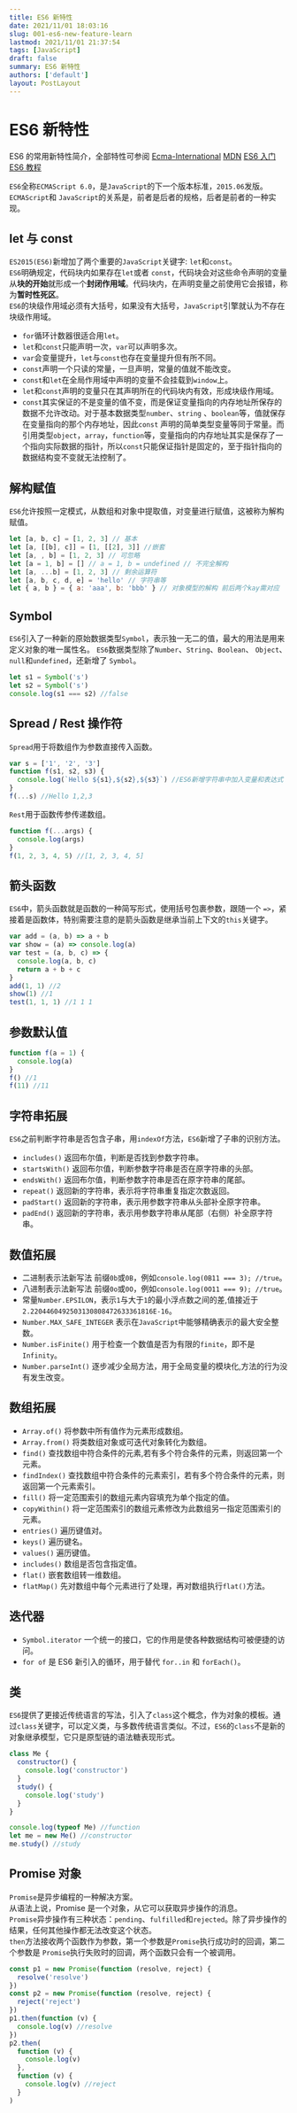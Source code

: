 ```yaml
---
title: ES6 新特性
date: 2021/11/01 18:03:16
slug: 001-es6-new-feature-learn
lastmod: 2021/11/01 21:37:54
tags: [JavaScript]
draft: false
summary: ES6 新特性
authors: ['default']
layout: PostLayout
---
```


# ES6 新特性

ES6 的常用新特性简介，全部特性可参阅 [Ecma-International](https://www.ecma-international.org/ecma-262/6.0/)
[MDN](https://developer.mozilla.org/zh-CN/docs/Web/JavaScript/New_in_JavaScript/ECMAScript_6_support_in_Mozilla)
[ES6 入门](https://es6.ruanyifeng.com/)
[ES6 教程](https://www.runoob.com/w3cnote/es6-tutorial.html)

`ES6`全称`ECMAScript 6.0`，是`JavaScript`的下一个版本标准，`2015.06`发版。`ECMAScript`和 `JavaScript`的关系是，前者是后者的规格，后者是前者的一种实现。

## let 与 const

`ES2015(ES6)`新增加了两个重要的`JavaScript`关键字: `let`和`const`。  
`ES6`明确规定，代码块内如果存在`let`或者 `const`，代码块会对这些命令声明的变量从**块的开始**就形成一个**封闭作用域**。代码块内，在声明变量之前使用它会报错，称为**暂时性死区**。  
`ES6`的块级作用域必须有大括号，如果没有大括号，`JavaScript`引擎就认为不存在块级作用域。

- `for`循环计数器很适合用`let`。
- `let`和`const`只能声明一次，`var`可以声明多次。
- `var`会变量提升，`let`与`const`也存在变量提升但有所不同。
- `const`声明一个只读的常量，一旦声明，常量的值就不能改变。
- `const`和`let`在全局作用域中声明的变量不会挂载到`window`上。
- `let`和`const`声明的变量只在其声明所在的代码块内有效，形成块级作用域。
- `const`其实保证的不是变量的值不变，而是保证变量指向的内存地址所保存的数据不允许改动。对于基本数据类型`number`、`string` 、`boolean`等，值就保存在变量指向的那个内存地址，因此`const` 声明的简单类型变量等同于常量。而引用类型`object`，`array`，`function`等，变量指向的内存地址其实是保存了一个指向实际数据的指针，所以`const`只能保证指针是固定的，至于指针指向的数据结构变不变就无法控制了。

## 解构赋值

`ES6`允许按照一定模式，从数组和对象中提取值，对变量进行赋值，这被称为解构赋值。

```javascript
let [a, b, c] = [1, 2, 3] // 基本
let [a, [[b], c]] = [1, [[2], 3]] //嵌套
let [a, , b] = [1, 2, 3] // 可忽略
let [a = 1, b] = [] // a = 1, b = undefined // 不完全解构
let [a, ...b] = [1, 2, 3] // 剩余运算符
let [a, b, c, d, e] = 'hello' // 字符串等
let { a, b } = { a: 'aaa', b: 'bbb' } // 对象模型的解构 前后两个kay需对应
```

## Symbol

`ES6`引入了一种新的原始数据类型`Symbol`，表示独一无二的值，最大的用法是用来定义对象的唯一属性名。
`ES6`数据类型除了`Number`、`String`、`Boolean`、 `Object`、`null`和`undefined`，还新增了 `Symbol`。

```javascript
let s1 = Symbol('s')
let s2 = Symbol('s')
console.log(s1 === s2) //false
```

## Spread / Rest 操作符

`Spread`用于将数组作为参数直接传入函数。

```javascript
var s = ['1', '2', '3']
function f(s1, s2, s3) {
  console.log(`Hello ${s1},${s2},${s3}`) //ES6新增字符串中加入变量和表达式
}
f(...s) //Hello 1,2,3
```

`Rest`用于函数传参传递数组。

```javascript
function f(...args) {
  console.log(args)
}
f(1, 2, 3, 4, 5) //[1, 2, 3, 4, 5]
```

## 箭头函数

`ES6`中，箭头函数就是函数的一种简写形式，使用括号包裹参数，跟随一个 `=>`，紧接着是函数体，特别需要注意的是箭头函数是继承当前上下文的`this`关键字。

```javascript
var add = (a, b) => a + b
var show = (a) => console.log(a)
var test = (a, b, c) => {
  console.log(a, b, c)
  return a + b + c
}
add(1, 1) //2
show(1) //1
test(1, 1, 1) //1 1 1
```

## 参数默认值

```javascript
function f(a = 1) {
  console.log(a)
}
f() //1
f(11) //11
```

## 字符串拓展

`ES6`之前判断字符串是否包含子串，用`indexOf`方法，`ES6`新增了子串的识别方法。

- `includes()` 返回布尔值，判断是否找到参数字符串。
- `startsWith()` 返回布尔值，判断参数字符串是否在原字符串的头部。
- `endsWith()` 返回布尔值，判断参数字符串是否在原字符串的尾部。
- `repeat()` 返回新的字符串，表示将字符串重复指定次数返回。
- `padStart()` 返回新的字符串，表示用参数字符串从头部补全原字符串。
- `padEnd()` 返回新的字符串，表示用参数字符串从尾部（右侧）补全原字符串。

## 数值拓展

- 二进制表示法新写法 前缀`0b`或`0B`，例如`console.log(0B11 === 3); //true`。
- 八进制表示法新写法 前缀`0o`或`0O`，例如`console.log(0O11 === 9); //true`。
- 常量`Number.EPSILON`，表示`1`与大于`1`的最小浮点数之间的差,值接近于 `2.2204460492503130808472633361816E-16`。
- `Number.MAX_SAFE_INTEGER` 表示在`JavaScript`中能够精确表示的最大安全整数。
- `Number.isFinite()` 用于检查一个数值是否为有限的`finite`，即不是`Infinity`。
- `Number.parseInt()` 逐步减少全局方法，用于全局变量的模块化,方法的行为没有发生改变。

## 数组拓展

- `Array.of()` 将参数中所有值作为元素形成数组。
- `Array.from()` 将类数组对象或可迭代对象转化为数组。
- `find()` 查找数组中符合条件的元素,若有多个符合条件的元素，则返回第一个元素。
- `findIndex()` 查找数组中符合条件的元素索引，若有多个符合条件的元素，则返回第一个元素索引。
- `fill()` 将一定范围索引的数组元素内容填充为单个指定的值。
- `copyWithin()` 将一定范围索引的数组元素修改为此数组另一指定范围索引的元素。
- `entries()` 遍历键值对。
- `keys()` 遍历键名。
- `values()` 遍历键值。
- `includes()` 数组是否包含指定值。
- `flat()` 嵌套数组转一维数组。
- `flatMap()` 先对数组中每个元素进行了处理，再对数组执行`flat()`方法。

## 迭代器

- `Symbol.iterator` 一个统一的接口，它的作用是使各种数据结构可被便捷的访问。
- `for of` 是 ES6 新引入的循环，用于替代 `for..in` 和 `forEach()`。

## 类

`ES6`提供了更接近传统语言的写法，引入了`class`这个概念，作为对象的模板。通过`class`关键字，可以定义类，与多数传统语言类似。不过，`ES6`的`class`不是新的对象继承模型，它只是原型链的语法糖表现形式。

```javascript
class Me {
  constructor() {
    console.log('constructor')
  }
  study() {
    console.log('study')
  }
}

console.log(typeof Me) //function
let me = new Me() //constructor
me.study() //study
```

## Promise 对象

`Promise`是异步编程的一种解决方案。  
从语法上说，Promise 是一个对象，从它可以获取异步操作的消息。  
`Promise`异步操作有三种状态：`pending`、`fulfilled`和`rejected`。除了异步操作的结果，任何其他操作都无法改变这个状态。  
`then`方法接收两个函数作为参数，第一个参数是`Promise`执行成功时的回调，第二个参数是 `Promise`执行失败时的回调，两个函数只会有一个被调用。

```javascript
const p1 = new Promise(function (resolve, reject) {
  resolve('resolve')
})
const p2 = new Promise(function (resolve, reject) {
  reject('reject')
})
p1.then(function (v) {
  console.log(v) //resolve
})
p2.then(
  function (v) {
    console.log(v)
  },
  function (v) {
    console.log(v) //reject
  }
)
```
